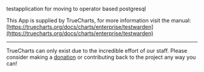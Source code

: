 testapplication for moving to operator based postgresql

This App is supplied by TrueCharts, for more information visit the manual: [https://truecharts.org/docs/charts/enterprise/testwarden](https://truecharts.org/docs/charts/enterprise/testwarden)

---

TrueCharts can only exist due to the incredible effort of our staff.
Please consider making a [donation](https://truecharts.org/docs/about/sponsor) or contributing back to the project any way you can!
